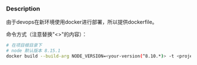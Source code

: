 ###  Description                                                                                                                                                                             
  
由于devops在新环境使用docker进行部署，所以提供dockerfile。
 
命令方式（注意替换"<>"的内容）：
 
```bash
# 在项目根目录下
# node 默认版本 8.15.1
docker build --build-arg NODE_VERSION=<your-version(^8.10.*)> -t <project-image-name> -f docker/nodejs/Dockerfile .
